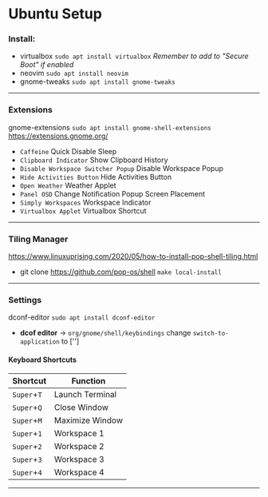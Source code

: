 # Ubuntu Setup

### Install: 
- virtualbox ``sudo apt install virtualbox`` *Remember to add to "Secure Boot" if enabled*
- neovim ``sudo apt install neovim``
- gnome-tweaks ``sudo apt install gnome-tweaks``
___

### Extensions

gnome-extensions ``sudo apt install gnome-shell-extensions``
https://extensions.gnome.org/
- ``Caffeine`` Quick Disable Sleep
- ``Clipboard Indicator`` Show Clipboard History
- ``Disable Workspace Switcher Popup`` Disable Workspace Popup
- ``Hide Activities Button`` Hide Activities Button
- ``Open Weather`` Weather Applet
- ``Panel OSD`` Change Notification Popup Screen Placement
- ``Simply Workspaces`` Workspace Indicator
- ``Virtualbox Applet`` Virtualbox Shortcut
___

### Tiling Manager
https://www.linuxuprising.com/2020/05/how-to-install-pop-shell-tiling.html
- git clone https://github.com/pop-os/shell ``make local-install``
___

### Settings
dconf-editor ``sudo apt install dconf-editor``
- **dcof editor** -> ``org/gnome/shell/keybindings`` change ``switch-to-application`` to ['']
#### Keyboard Shortcuts
| Shortcut | Function |
|----------|----------|
|``Super``+``T`` | Launch Terminal |
|``Super``+``Q`` | Close Window |
|``Super``+``M`` | Maximize Window |
|``Super``+``1`` | Workspace 1 |
|``Super``+``2`` | Workspace 2 |
|``Super``+``3`` | Workspace 3 |
|``Super``+``4`` | Workspace 4 |
___
